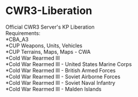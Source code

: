 # CWR3-Liberation
Official CWR3 Server's KP Liberation\
Requirements:\
*CBA_A3\
*CUP Weapons, Units, Vehicles\
*CUP Terrains, Maps, Maps - CWA\
*Cold War Rearmed III\
*Cold War Rearmed III - United States Marine Corps\
*Cold War Rearmed III - British Armed Forces\
*Cold War Rearmed III - Soviet Airborne Forces\
*Cold War Rearmed III - Soviet Naval Infantry\
*Cold War Rearmed III - Malden Islands
